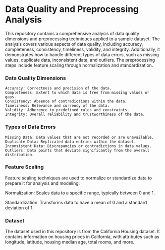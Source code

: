 # Data Quality and Preprocessing Analysis
This repository contains a comprehensive analysis of data quality dimensions and preprocessing techniques applied to a sample dataset. The analysis covers various aspects of data quality, including accuracy, completeness, consistency, timeliness, validity, and integrity. Additionally, it demonstrates how to handle different types of data errors, such as missing values, duplicate data, inconsistent data, and outliers. The preprocessing steps include feature scaling through normalization and standardization.

### Data Quality Dimensions

    Accuracy: Correctness and precision of the data.
    Completeness: Extent to which data is free from missing values or gaps.
    Consistency: Absence of contradictions within the data.
    Timeliness: Relevance and currency of the data.
    Validity: Adherence to predefined rules and constraints.
    Integrity: Overall reliability and trustworthiness of the data.

### Types of Data Errors

    Missing Data: Data values that are not recorded or are unavailable.
    Duplicate Data: Replicated data entries within the dataset.
    Inconsistent Data: Discrepancies or contradictions in data values.
    Outliers: Data points that deviate significantly from the overall distribution.

### Feature Scaling

Feature scaling techniques are used to normalize or standardize data to prepare it for analysis and modeling:

  Normalization: Scales data to a specific range, typically between 0 and 1.
  
  Standardization: Transforms data to have a mean of 0 and a standard deviation of 1.

### Dataset

The dataset used in this repository is from the California Housing dataset. It contains information on housing prices in California, with attributes such as longitude, latitude, housing median age, total rooms, and more.
